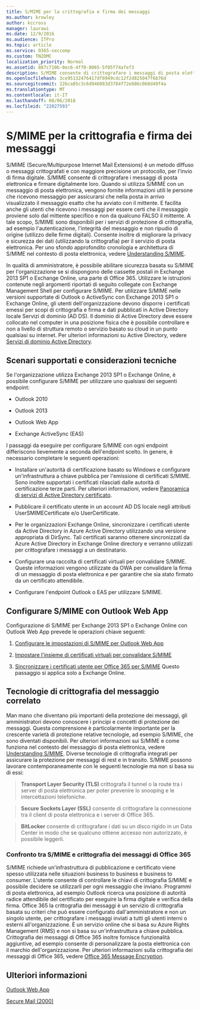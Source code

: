 ```yaml
---
title: S/MIME per la crittografia e firma dei messaggi
ms.author: krowley
author: kccross
manager: laurawi
ms.date: 12/9/2016
ms.audience: ITPro
ms.topic: article
ms.service: O365-seccomp
ms.custom: TN2DMC
localization_priority: Normal
ms.assetid: 887c710b-0ec6-4ff0-8065-5f05f74afef3
description: S/MIME consente di crittografare i messaggi di posta elettronica e firmare digitalmente loro. Quando si utilizza S/MIME con un messaggio di posta elettronica, vengono fornite informazioni utili le persone che ricevono messaggio per assicurarsi che nella posta in arrivo visualizzato il messaggio esatto che ha avviato con il mittente.
ms.openlocfilehash: 3ce95132476417df8949cdc12f2d825047f6b76d
ms.sourcegitcommit: 22bca85c3c6d946083d3784f72e886c068d49f4a
ms.translationtype: MT
ms.contentlocale: it-IT
ms.lasthandoff: 08/06/2018
ms.locfileid: "22027593"
---
```

# <a name="smime-for-message-signing-and-encryption"></a>S/MIME per la crittografia e firma dei messaggi

S/MIME (Secure/Multipurpose Internet Mail Extensions) è un metodo diffuso o messaggi crittografati e con maggiore precisione un protocollo, per l'invio di firma digitale. S/MIME consente di crittografare i messaggi di posta elettronica e firmare digitalmente loro. Quando si utilizza S/MIME con un messaggio di posta elettronica, vengono fornite informazioni utili le persone che ricevono messaggio per assicurarsi che nella posta in arrivo visualizzato il messaggio esatto che ha avviato con il mittente. E facilita anche gli utenti che ricevono i messaggi per essere certi che il messaggio proviene solo dal mittente specifico e non da qualcuno FALSO il mittente. A tale scopo, S/MIME sono disponibili per i servizi di protezione di crittografia, ad esempio l'autenticazione, l'integrità del messaggio e non ripudio di origine (utilizzo delle firme digitali). Consente inoltre di migliorare la privacy e sicurezza dei dati (utilizzando la crittografia) per il servizio di posta elettronica. Per uno sfondo approfondito cronologia e architettura di S/MIME nel contesto di posta elettronica, vedere [Understanding S/MIME](https://go.microsoft.com/fwlink/?LinkID=393948). 
  
In qualità di amministratore, è possibile abilitare sicurezza basata su S/MIME per l'organizzazione se si dispongono delle cassette postali in Exchange 2013 SP1 o Exchange Online, una parte di Office 365. Utilizzare le istruzioni contenute negli argomenti riportati di seguito collegate con Exchange Management Shell per configurare S/MIME. Per utilizzare S/MIME nelle versioni supportate di Outlook o ActiveSync con Exchange 2013 SP1 o Exchange Online, gli utenti dell'organizzazione devono disporre i certificati emessi per scopi di crittografia e firma e dati pubblicati in Active Directory locale Servizi di dominio (AD DS). Il dominio di Active Directory deve essere collocato nel computer in una posizione fisica che è possibile controllare e non a livello di struttura remoto o servizio basato su cloud in un punto qualsiasi su internet. Per ulteriori informazioni su Active Directory, vedere [Servizi di dominio Active Directory](https://go.microsoft.com/fwlink/?LinkID=394064).
  
## <a name="supported-scenarios-and-technical-considerations"></a>Scenari supportati e considerazioni tecniche
<a name="sectionSection0"> </a>

Se l'organizzazione utilizza Exchange 2013 SP1 o Exchange Online, è possibile configurare S/MIME per utilizzare uno qualsiasi dei seguenti endpoint: 
  
- Outlook 2010
    
- Outlook 2013
    
- Outlook Web App
    
- Exchange ActiveSync (EAS)
    
I passaggi da eseguire per configurare S/MIME con ogni endpoint differiscono lievemente a seconda dell'endpoint scelto. In genere, è necessario completare le seguenti operazioni:
  
- Installare un'autorità di certificazione basato su Windows e configurare un'infrastruttura a chiave pubblica per l'emissione di certificati S/MIME. Sono inoltre supportati i certificati rilasciati dalle autorità di certificazione terze parti. Per ulteriori informazioni, vedere [Panoramica di servizi di Active Directory certificato](https://technet.microsoft.com/library/hh831740.aspx).
    
- Pubblicare il certificato utente in un account AD DS locale negli attributi UserSMIMECertificate e/o UserCertificate.
    
- Per le organizzazioni Exchange Online, sincronizzare i certificati utente da Active Directory in Azure Active Directory utilizzando una versione appropriata di DirSync. Tali certificati saranno ottenere sincronizzati da Azure Active Directory in Exchange Online directory e verranno utilizzati per crittografare i messaggi a un destinatario.
    
- Configurare una raccolta di certificati virtuali per convalidare S/MIME. Queste informazioni vengono utilizzate da OWA per convalidare la firma di un messaggio di posta elettronica e per garantire che sia stato firmato da un certificato attendibile.
    
- Configurare l'endpoint Outlook o EAS per utilizzare S/MIME. 
    
## <a name="setup-smime-with-outlook-web-app"></a>Configurare S/MIME con Outlook Web App
<a name="sectionSection1"> </a>

Configurazione di S/MIME per Exchange 2013 SP1 o Exchange Online con Outlook Web App prevede le operazioni chiave seguenti:
  
1. [Configurare le impostazioni di S/MIME per Outlook Web App](configure-s-mime-settings-for-outlook-web-app.md)
    
2. [Impostare l'insieme di certificati virtuali per convalidare S/MIME](set-up-virtual-certificate-collection-to-validate-s-mime.md)
    
3. [Sincronizzare i certificati utente per Office 365 per S/MIME](sync-user-certificates-to-office-365-for-s-mime.md) Questo passaggio si applica solo a Exchange Online. 
    
## <a name="related-message-encryption-technologies"></a>Tecnologie di crittografia del messaggio correlato
<a name="sectionSection2"> </a>

Man mano che diventano più importanti della protezione dei messaggi, gli amministratori devono conoscere i principi e concetti di protezione dei messaggi. Questa comprensione è particolarmente importante per la crescente varietà di protezione relative tecnologie, ad esempio S/MIME, che sono diventati disponibili. Per ulteriori informazioni sui S/MIME e come funziona nel contesto del messaggio di posta elettronica, vedere [Understanding S/MIME](https://go.microsoft.com/fwlink/?LinkID=393948). Diverse tecnologie di crittografia integrati per assicurare la protezione per messaggi di rest e in transito. S/MIME possono lavorare contemporaneamente con le seguenti tecnologie ma non si basa su di essi:
  
> **Transport Layer Security (TLS)** crittografa il tunnel o la route tra i server di posta elettronica per poter prevenire lo snooping e le intercettazioni telefoniche. 
    
> **Secure Sockets Layer (SSL)** consente di crittografare la connessione tra il client di posta elettronica e i server di Office 365. 
    
> **BitLocker** consente di crittografare i dati su un disco rigido in un Data Center in modo che se qualcuno ottiene accesso non autorizzato, è possibile leggerli. 
    
### <a name="smime-compared-with-office-365-message-encryption"></a>Confronto tra S/MIME e crittografia dei messaggi di Office 365

S/MIME richiede un'infrastruttura di pubblicazione e certificato viene spesso utilizzata nelle situazioni business to business e business to consumer. L'utente consente di controllare le chiavi di crittografia S/MIME e possibile decidere se utilizzarli per ogni messaggio che inviano. Programmi di posta elettronica, ad esempio Outlook ricerca una posizione di autorità radice attendibile del certificato per eseguire la firma digitale e verifica della firma. Office 365 la crittografia dei messaggi è un servizio di crittografia basata su criteri che può essere configurato dall'amministratore e non un singolo utente, per crittografare i messaggi inviati a tutti gli utenti interni o esterni all'organizzazione. È un servizio online che si basa su Azure Rights Management (RMS) e non si basa su un'infrastruttura a chiave pubblica. Crittografia dei messaggi di Office 365 inoltre fornisce funzionalità aggiuntive, ad esempio consente di personalizzare la posta elettronica con il marchio dell'organizzazione. Per ulteriori informazioni sulla crittografia dei messaggi di Office 365, vedere [Office 365 Message Encryption](https://go.microsoft.com/fwlink/?LinkID=392525).
  
## <a name="more-information"></a>Ulteriori informazioni
<a name="sectionSection3"> </a>

[Outlook Web App](http://technet.microsoft.com/library/3814b665-01e8-4881-9a44-163f14789ee4.aspx)
  
[Secure Mail (2000)](https://technet.microsoft.com/en-us/library/cc962043.aspx)
  

